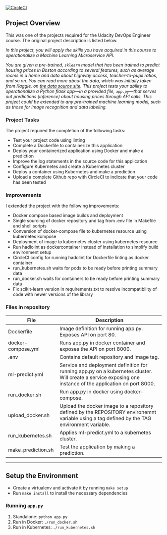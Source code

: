 [![CircleCI](https://circleci.com/gh/FlorianSeidel/DevOps.svg?style=svg&circle-token=fd0a85a53e40ed66df62bd0c4da2fc848970fae7)](https://circleci.com/gh/FlorianSeidel/DevOps)
## Project Overview
This was one of the projects required for the Udacity DevOps Engineer course. The original project description is 
listed below.

_In this project, you will apply the skills you have acquired in this course to operationalize a Machine Learning Microservice API._ 

_You are given a pre-trained, `sklearn` model that has been trained to predict housing prices in Boston according to several features, such as average rooms in a home and data about highway access, teacher-to-pupil ratios, and so on. You can read more about the data, which was initially taken from Kaggle, on [the data source site](https://www.kaggle.com/c/boston-housing). This project tests your ability to operationalize a Python flask app—in a provided file, `app.py`—that serves out predictions (inference) about housing prices through API calls. This project could be extended to any pre-trained machine learning model, such as those for image recognition and data labeling._

### Project Tasks

The project required the completion of the following tasks:
* Test your project code using linting
* Complete a Dockerfile to containerize this application
* Deploy your containerized application using Docker and make a prediction
* Improve the log statements in the source code for this application
* Configure Kubernetes and create a Kubernetes cluster
* Deploy a container using Kubernetes and make a prediction
* Upload a complete Github repo with CircleCI to indicate that your code has been tested

### Improvements

I extended the project with the following improvements:
* Docker compose based image builds and deployment
* Single sourcing of docker repository and tag from .env file in Makefile and shell scripts
* Conversion of docker-compose file to kubernetes resource using kubernetes kompose
* Deployment of image to kubernetes cluster using kubernetes resource
* Run hadlolint as dockercontainer instead of installation to simplify build environment setup
* CircleCI config for running hadolint for Dockerfile linting as docker container
* run_kubernetes.sh waits for pods to be ready before printing summary data
* run_docker.sh waits for containers to be ready before printing summary data
* Fix scikit-learn version in requirements.txt to resolve incompatibility of code with newer versions of the library

### Files in repository

|  File | Description  |
|---|---|
| Dockerfile  | Image definition for running app.py. Exposes API on port 80. |
| docker-compose.yml  | Runs app.py in docker container and exposes the API on port 8000. |
| .env  | Contains default repository and image tag. |
| ml-predict.yml | Service and deployment definition for running app.py on a kubernetes cluster. Will create a service exposing one instance of the application on port 8000. |
| run_docker.sh | Run app.py in docker using docker-compose. |
| upload_docker.sh | Upload the docker image to a repository defined by the REPOSITORY environemnt variable using a tag defined by the TAG environment variable. |
| run_kubernetes.sh | Applies ml-predict.yml to a kubernetes cluster. |
| make_prediction.sh | Test the application by making a prediction. |

---

## Setup the Environment

* Create a virtualenv and activate it by running `make setup`
* Run `make install` to install the necessary dependencies

### Running `app.py`

1. Standalone:  `python app.py`
2. Run in Docker:  `./run_docker.sh`
3. Run in Kubernetes:  `./run_kubernetes.sh`
